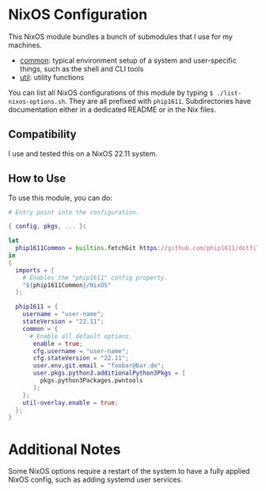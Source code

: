 # NixOS Configuration

This NixOS module bundles a bunch of submodules that I use for my machines.
- [common](common/README.md): typical environment setup of a system and
  user-specific things, such as the shell and CLI tools
- [util](util/README.md): utility functions

You can list all NixOS configurations of this module by typing
`$ ./list-nixos-options.sh`. They are all prefixed with `phip1611`.
Subdirectories have documentation either in a dedicated README or in the Nix
files.

## Compatibility
I use and tested this on a NixOS 22.11 system.

## How to Use
To use this module, you can do:
```nix
# Entry point into the configuration.

{ config, pkgs, ... }:

let
  phip1611Common = builtins.fetchGit https://github.com/phip1611/dotfiles.git;
in
{
  imports = [
    # Enables the "phip1611" config property.
    "${phip1611Common}/NixOS"
  ];

  phip1611 = {
    username = "user-name";
    stateVersion = "22.11";
    common = {
      # Enable all default options.
       enable = true;
       cfg.username = "user-name";
       cfg.stateVersion = "22.11";
       user.env.git.email = "foobar@bar.de";
       user.pkgs.python3.additionalPython3Pkgs = [
         pkgs.python3Packages.pwntools
       ];
    };
    util-overlay.enable = true;
  };
}
```

# Additional Notes
Some NixOS options require a restart of the system to have a fully applied NixOS
config, such as adding systemd user services.
